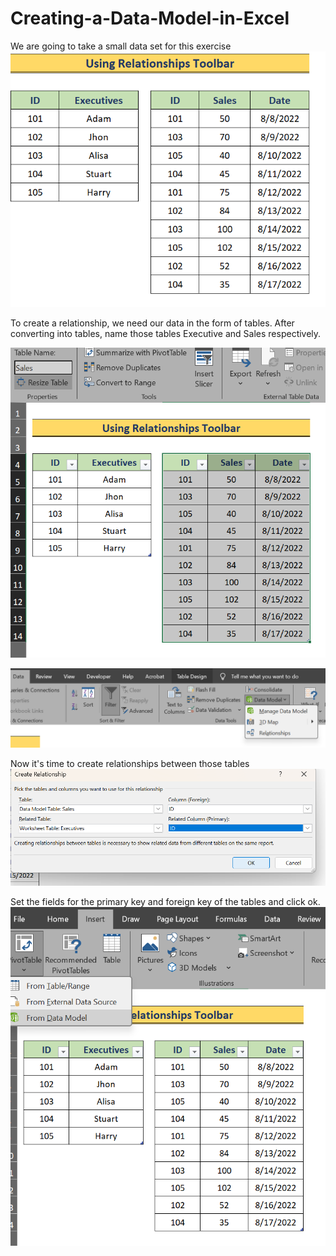 # Creating-a-Data-Model-in-Excel
We are going to take a small data set for this exercise
![img alt](https://github.com/nsankareswari-70/Creating-a-Data-Model-in-Excel/blob/6349753181bd30744c489e3690f66cc47e185701/dm1.png)

To create a relationship, we need our data in the form of tables. After converting into tables, name those tables Executive and Sales respectively.

![img alt](https://github.com/nsankareswari-70/Creating-a-Data-Model-in-Excel/blob/893953e1d78b29dd8b5895498a8331bd4a2ae240/dm2.png)

![img alt](https://github.com/nsankareswari-70/Creating-a-Data-Model-in-Excel/blob/72cf4c5f829e567ca2c635bb5e9d6aa0b12b47e3/dm3.png)

Now it's time to create relationships between those tables
![img alt](https://github.com/nsankareswari-70/Creating-a-Data-Model-in-Excel/blob/727aad42ce50c208e330317543bc9cbd577d7592/dm4.png)

Set the fields for the primary key and foreign key of the tables and click ok.
![img alt](https://github.com/nsankareswari-70/Creating-a-Data-Model-in-Excel/blob/f2cab7a8d2678e63e3000a04db9a9340ac8b0ba1/dm5.png)



